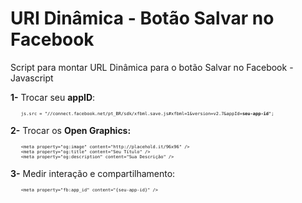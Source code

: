 # URI Dinâmica - Botão Salvar no Facebook
Script para montar URL Dinâmica para o botão Salvar no Facebook - Javascript

<b>1-</b> Trocar seu <b>appID</b>:
<pre style="font-size:0.5em;">
    js.src = "//connect.facebook.net/pt_BR/sdk/xfbml.save.js#xfbml=1&version=v2.7&appId=<b>seu-app-id</b>";
</pre>

<b>2-</b> Trocar os <b>Open Graphics:</b>
<pre style="font-size:0.5em;">
    &lt;meta property="og:image" content="http://placehold.it/96x96" /&gt;
    &lt;meta property="og:title" content="Seu Título" /&gt;
    &lt;meta property="og:description" content="Sua Descrição" /&gt;
</pre>

<b>3-</b> Medir interação e compartilhamento:
<pre style="font-size:0.5em;">
    &lt;meta property="fb:app_id" content="{seu-app-id}" /&gt;
</pre>

